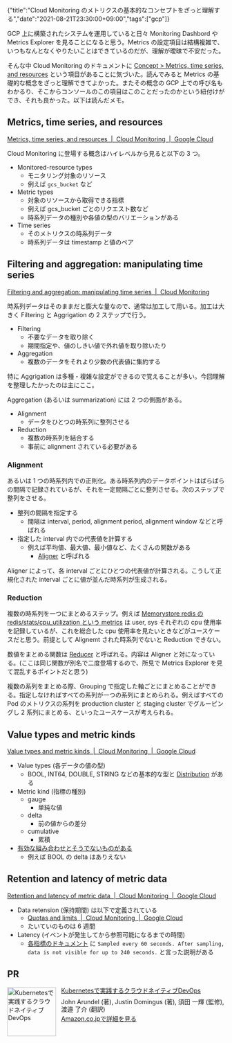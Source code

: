 {"title":"Cloud Monitoring のメトリクスの基本的なコンセプトをざっと理解する","date":"2021-08-21T23:30:00+09:00","tags":["gcp"]}

GCP 上に構築されたシステムを運用していると日々 Monitoring Dashbord や Metrics Explorer を見ることになると思う。Metrics の設定項目は結構複雑で、いつもなんとなくやりたいことはできているのだが、理解が曖昧で不安だった。

そんな中 Cloud Monitoring のドキュメントに [Concept > Metrics, time series, and resources](https://cloud.google.com/monitoring/api/v3/metrics) という項目があることに気づいた。読んでみると Metrics の基礎的な概念をざっと理解できてよかった。またその概念の GCP 上での呼び名もわかるり、そこからコンソールのこの項目はこのことだったのかという紐付けができ、それも良かった。以下は読んだメモ。

## Metrics, time series, and resources

[Metrics, time series, and resources  \|  Cloud Monitoring  \|  Google Cloud](https://cloud.google.com/monitoring/api/v3/metrics)

Cloud Monitoring に登場する概念はハイレベルから見ると以下の 3 つ。

- Monitored-resource types
    - モニタリング対象のリソース
    - 例えば `gcs_bucket` など
- Metric types
    - 対象のリソースから取得できる指標
    - 例えば gcs_bucket ごとのリクエスト数など
    - 時系列データの種別や各値の型のバリエーションがある
- Time series
    - そのメトリクスの時系列データ
    - 時系列データは timestamp と値のペア

## Filtering and aggregation: manipulating time series

[Filtering and aggregation: manipulating time series  \|  Cloud Monitoring](https://cloud.google.com/monitoring/api/v3/aggregation)

時系列データはそのままだと膨大な量なので、通常は加工して用いる。加工は大きく Filtering と Aggrigation の 2 ステップで行う。

- Filtering
    - 不要なデータを取り除く
    - 期間指定や、値のしきい値で外れ値を取り除いたり
- Aggregation
    - 複数のデータをそれより少数の代表値に集約する

特に Aggrigation は多種・複雑な設定ができるので覚えることが多い。今回理解を整理したかったのは主にここ。

Aggregation (あるいは summarization) には 2 つの側面がある。

- Alignment
    - データをひとつの時系列に整列させる
- Reduction
    - 複数の時系列を結合する
    - 事前に alignment されている必要がある

### Alignment

あるいは 1 つの時系列内での正則化。ある時系列内のデータポイントはばらばらの間隔で記録されているが、それを一定間隔ごとに整列させる。次のステップで整列をさせる。

- 整列の間隔を指定する
    - 間隔は interval, period, alignment period, alignment window などと呼ばれる
- 指定した interval 内での代表値を計算する
    - 例えば平均値、最大値、最小値など、たくさんの関数がある
        - [Aligner](https://cloud.google.com/monitoring/api/ref_v3/rest/v3/projects.alertPolicies#Aligner) と呼ばれる

Aligner によって、各 interval ごとにひとつの代表値が計算される。こうして正規化された interval ごとに値が並んだ時系列が生成される。

### Reduction

複数の時系列を一つにまとめるステップ。例えば [Memorystore redis の redis/stats/cpu_utilization という metrics](https://cloud.google.com/monitoring/api/metrics_gcp#redis/stats/cpu_utilization) は user, sys それぞれの cpu 使用率を記録しているが、これを総合した cpu 使用率を見たいときなどがユースケースだと思う。前提として Alignemt された時系列でないと Reduction できない。

数値をまとめる関数は [Reducer](https://cloud.google.com/monitoring/api/v3/aggregation) と呼ばれる。内容は Aligner と対になっている。(ここは同じ関数が別名で二度登場するので、所見で Metrics Explorer を見て混乱するポイントだと思う)

複数の系列をまとめる際、Grouping で指定した軸ごとにまとめることができる。指定しなければすべての系列が一つの系列にまとめられる。例えばすべての Pod のメトリクスの系列を production cluster と staging cluster でグルーピングし 2 系列にまとめる、といったユースケースが考えられる。

## Value types and metric kinds

[Value types and metric kinds  \|  Cloud Monitoring  \|  Google Cloud](https://cloud.google.com/monitoring/api/v3/kinds-and-types)

- Value types (各データの値の型)
    - BOOL, INT64, DOUBLE, STRING などの基本的な型と [Distribution](https://cloud.google.com/monitoring/api/ref_v3/rest/v3/TypedValue#Distribution) がある
- Metric kind (指標の種別)
    - gauge
        - 単純な値
    - delta
        - 前の値からの差分
    - cumulative
        - 累積
- [有効な組み合わせとそうでないものがある](https://cloud.google.com/monitoring/api/v3/kinds-and-types)
    - 例えば BOOL の delta はありえない

## Retention and latency of metric data

[Retention and latency of metric data  \|  Cloud Monitoring  \|  Google Cloud](https://cloud.google.com/monitoring/api/v3/latency-n-retention)

- Data retension (保持期間) は以下で定義されている
    - [Quotas and limits  \|  Cloud Monitoring  \|  Google Cloud](https://cloud.google.com/monitoring/quotas#data_retention_policy)
    - たいていのものは 6 週間
- Latency (イベントが発生してから参照可能になるまでの時間)
    - [各指標のドキュメント](https://cloud.google.com/monitoring/api/metrics) に `Sampled every 60 seconds. After sampling, data is not visible for up to 240 seconds.` と言った説明がある

## PR

<div class="amazlet-box" style="margin-bottom:0px;"><div class="amazlet-image" style="float:left;margin:0px 12px 1px 0px;"><a href="http://www.amazon.co.jp/exec/obidos/ASIN/4873119014/pleasesleep-22/ref=nosim/" name="amazletlink" target="_blank"><img src="https://images-na.ssl-images-amazon.com/images/I/51wecBhtIOL._SX389_BO1,204,203,200_.jpg" alt="Kubernetesで実践するクラウドネイティブDevOps" style="border: none; width: 113px;" /></a></div><div class="amazlet-info" style="line-height:120%; margin-bottom: 10px"><div class="amazlet-name" style="margin-bottom:10px;line-height:120%"><a href="http://www.amazon.co.jp/exec/obidos/ASIN/4873119014/pleasesleep-22/ref=nosim/" name="amazletlink" target="_blank">Kubernetesで実践するクラウドネイティブDevOps</a></div><div class="amazlet-detail">John Arundel  (著), Justin Domingus (著), 須田 一輝 (監修), 渡邉 了介 (翻訳)<br/></div><div class="amazlet-sub-info" style="float: left;"><div class="amazlet-link" style="margin-top: 5px"><a href="http://www.amazon.co.jp/exec/obidos/ASIN/4873119014/pleasesleep-22/ref=nosim/" name="amazletlink" target="_blank">Amazon.co.jpで詳細を見る</a></div></div></div><div class="amazlet-footer" style="clear: left"></div></div>

